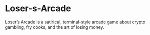 # Loser-s-Arcade
Loser’s Arcade is a satirical, terminal-style arcade game about crypto gambling, fry cooks, and the art of losing money.
